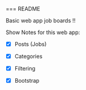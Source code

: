 === README

Basic web app job boards !! 

Show Notes for this web app: 


- [x] Posts (Jobs)

- [x] Categories

- [x] Filtering

- [x] Bootstrap